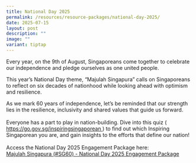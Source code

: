 ```yaml
---
title: National Day 2025
permalink: /resources/resource-packages/national-day-2025/
date: 2025-07-15
layout: post
description: ""
image: ""
variant: tiptap
---
```

<p>Every year, on the 9th of August, Singaporeans come together to celebrate
our independence and pledge ourselves as one united people.</p>
<p>This year’s National Day theme, “Majulah Singapura” calls on Singaporeans
to reflect on six decades of nationhood while looking ahead with optimism
and resilience.</p>
<p>As we mark 60 years of independence, let’s be reminded that our strength
lies in the resilience, inclusivity and shared values that guide us forward.
<br>
<br>Everyone has a part to play in nation-building. Dive into this quiz (
<a href="https://sgp01.safelinks.protection.outlook.com/?url=https%3A%2F%2Fgo.gov.sg%2Finspiringsingaporean&amp;amp;data=05%7C02%7CToh_Lay_Tin_Gladys%40defence.gov.sg%7C7498e06474ca4c7e5f0408ddc38e0f92%7C17558ced9068439cbdf1fe9f9e07f45e%7C0%7C0%7C638881737084313687%7CUnknown%7CTWFpbGZsb3d8eyJFbXB0eU1hcGkiOnRydWUsIlYiOiIwLjAuMDAwMCIsIlAiOiJXaW4zMiIsIkFOIjoiTWFpbCIsIldUIjoyfQ%3D%3D%7C0%7C%7C%7C&amp;amp;sdata=XnrzN76EDzjqCRpgqf%2BX1koor310BtbxYz5fWKQo9SE%3D&amp;amp;reserved=0" rel="noopener noreferrer nofollow" target="_blank"><u>https://go.gov.sg/inspiringsingaporean</u>
</a>) to find out which Inspiring Singaporean you are, and gain insights to
the efforts that define our nation!
<br>
<br>Access the National Day 2025 Engagement Package here:
<br><a href="/files/packages/2025/National_Day_Engagement_Package_2025__Final_Compressed_.pdf" rel="noopener nofollow" target="_blank">Majulah Singapura (#SG60) - National Day 2025 Engagement Package</a>
<br>
<br>
</p>